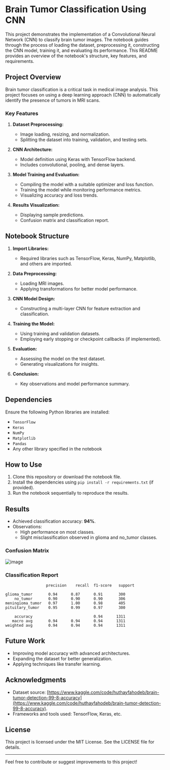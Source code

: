 # Brain Tumor Classification Using CNN

This project demonstrates the implementation of a Convolutional Neural Network (CNN) to classify brain tumor images. The notebook guides through the process of loading the dataset, preprocessing it, constructing the CNN model, training it, and evaluating its performance. This README provides an overview of the notebook's structure, key features, and requirements.

## Project Overview
Brain tumor classification is a critical task in medical image analysis. This project focuses on using a deep learning approach (CNN) to automatically identify the presence of tumors in MRI scans.

### Key Features
1. **Dataset Preprocessing:**
   - Image loading, resizing, and normalization.
   - Splitting the dataset into training, validation, and testing sets.

2. **CNN Architecture:**
   - Model definition using Keras with TensorFlow backend.
   - Includes convolutional, pooling, and dense layers.

3. **Model Training and Evaluation:**
   - Compiling the model with a suitable optimizer and loss function.
   - Training the model while monitoring performance metrics.
   - Visualizing accuracy and loss trends.

4. **Results Visualization:**
   - Displaying sample predictions.
   - Confusion matrix and classification report.

## Notebook Structure
1. **Import Libraries:**
   - Required libraries such as TensorFlow, Keras, NumPy, Matplotlib, and others are imported.

2. **Data Preprocessing:**
   - Loading MRI images.
   - Applying transformations for better model performance.

3. **CNN Model Design:**
   - Constructing a multi-layer CNN for feature extraction and classification.

4. **Training the Model:**
   - Using training and validation datasets.
   - Employing early stopping or checkpoint callbacks (if implemented).

5. **Evaluation:**
   - Assessing the model on the test dataset.
   - Generating visualizations for insights.

6. **Conclusion:**
   - Key observations and model performance summary.

## Dependencies
Ensure the following Python libraries are installed:
- `TensorFlow`
- `Keras`
- `NumPy`
- `Matplotlib`
- `Pandas`
- Any other library specified in the notebook

## How to Use
1. Clone this repository or download the notebook file.
2. Install the dependencies using `pip install -r requirements.txt` (if provided).
3. Run the notebook sequentially to reproduce the results.

## Results
- Achieved classification accuracy: **94%**.
- Observations:
  - High performance on most classes.
  - Slight misclassification observed in glioma and no_tumor classes.

### Confusion Matrix
![image](https://github.com/user-attachments/assets/74ff75c0-9dc5-43c5-ac0d-cead36096823)


### Classification Report
```
                  precision    recall  f1-score   support

glioma_tumor       0.94      0.87      0.91       300
    no_tumor       0.90      0.90      0.90       306
meningioma_tumor   0.97      1.00      0.98       405
pituitary_tumor    0.95      0.99      0.97       300

    accuracy                           0.94      1311
   macro avg       0.94      0.94      0.94      1311
weighted avg       0.94      0.94      0.94      1311
```

## Future Work
- Improving model accuracy with advanced architectures.
- Expanding the dataset for better generalization.
- Applying techniques like transfer learning.

## Acknowledgments
- Dataset source: [https://www.kaggle.com/code/huthayfahodeb/brain-tumor-detection-99-8-accuracy](https://www.kaggle.com/code/huthayfahodeb/brain-tumor-detection-99-8-accuracy).
- Frameworks and tools used: TensorFlow, Keras, etc.

## License
This project is licensed under the MIT License. See the LICENSE file for details.

---
Feel free to contribute or suggest improvements to this project!
